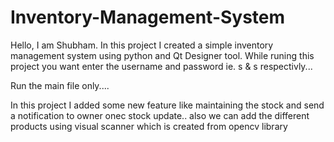 # Inventory-Management-System
Hello, I am Shubham. In this project I created a simple inventory management system using python and Qt Designer tool.
While runing this project you want enter the username and password ie. s & s respectivly...

Run the main file only....

In this project I added some new feature like maintaining the stock and send a notification to owner onec stock update..
also we can add the different products using visual scanner which is created from opencv library
